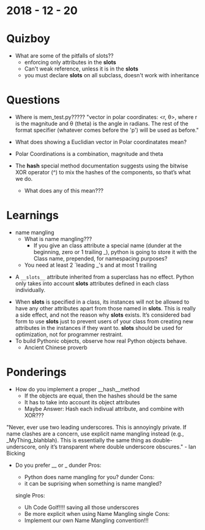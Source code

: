 2018 - 12 - 20
==============

Quizboy
=======
  * What are some of the pitfalls of slots??
    - enforcing only attributes in the __slots__
    - Can't weak reference, unless it is in the __slots__
    - you must declare __slots__  on all subclass, doesn't work
      with inheritance

Questions
=========
  * Where is mem_test.py?????
"vector in polar coordinates: <r, θ>, where r is the magnitude and θ (theta) is the angle in radians. The rest of the format specifier (whatever comes before the 'p') will be used as before."

  * What does showing  a Euclidian vector in Polar coordinatates mean?
  * Polar Coordinations is a combination, magnitude and theta
  * The __hash__ special method documentation suggests using the bitwise XOR operator (^) to mix the hashes of the components, so that’s what we do.
    - What does any of this mean???

Learnings
=========
  * name mangling
    - What is name mangling???
      - If you give an class attribute a special name (dunder at the beginning, zero or 1 trailing _), python is going to store it with the Class name, prepended,
for namespacing purposes?
    - You need at least 2 `leading _'s and at most 1 trailing
  - A `__slots__` attribute inherited from a superclass has no effect. Python only takes into account __slots__ attributes defined in each class individually.
  * When __slots__ is specified in a class, its instances will not be allowed to have any other attributes apart from those named in __slots__. This is really a side effect, and not the reason why __slots__ exists. It’s considered bad form to use __slots__ just to prevent users of your class from creating new attributes in the instances if they want to. __slots__ should be used for optimization, not for programmer restraint.
  * To build Pythonic objects, observe how real Python objects behave.
      - Ancient Chinese proverb

Ponderings
==========
  * How do you implement a proper __hash__method
    - If the objects are equal, then the hashes should be the same
    - It has to take into account its object attributes
    - Maybe Answer: Hash each indivual attribute, and combine with XOR???

"Never, ever use two leading underscores. This is annoyingly private. If name clashes are a concern, use explicit name mangling instead (e.g., _MyThing_blahblah). This is essentially the same thing as double-underscore, only it’s transparent where double underscore obscures." - Ian Bicking

  * Do you prefer __ or _
    dunder Pros:
      - Python does name mangling for you?
    dunder Cons:
      - it can be suprising when something is name mangled?

    single Pros:
      - Uh Code Golf!!!! saving all those underscores
      - Be more explicit when using Name Mangling
    single Cons:
      - Implement our own Name Mangling convention!!!
